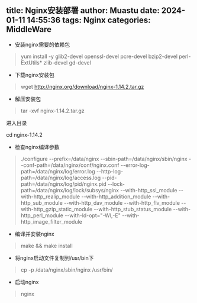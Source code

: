 title: Nginx安装部署
author: Muastu
date: 2024-01-11 14:55:36
tags: Nginx
categories: MiddleWare
---
* 安装nginx需要的依赖包

> yum install -y glib2-devel openssl-devel pcre-devel bzip2-devel perl-ExtUtils* zlib-devel gd-devel

* 下载nginx安装包

> wget http://nginx.org/download/nginx-1.14.2.tar.gz

* 解压安装包

> tar -xvf nginx-1.14.2.tar.gz

进入目录

cd nginx-1.14.2

* 检查nginx编译参数

> ./configure --prefix=/data/nginx --sbin-path=/data/nginx/sbin/nginx --conf-path=/data/nginx/conf/nginx.conf --error-log-path=/data/nginx/log/error.log --http-log-path=/data/nginx/log/access.log --pid-path=/data/nginx/log/pid/nginx.pid --lock-path=/data/nginx/log/lock/subsys/nginx --with-http_ssl_module --with-http_realip_module --with-http_addition_module --with-http_sub_module --with-http_dav_module --with-http_flv_module --with-http_gzip_static_module --with-http_stub_status_module --with-http_perl_module --with-ld-opt="-Wl,-E" --with-http_image_filter_module

* 编译并安装nginx

> make && make install

* 将nginx启动文件复制到/usr/bin下

> cp -p /data/nginx/sbin/nginx /usr/bin/

* 启动nginx

> nginx
